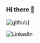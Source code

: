 ### Hi there 👋

![github](https://img.shields.io/badge/GitHub-000000?style=for-the-badge&logo=GitHub&logoColor=white)]

![LinkedIn](https://img.shields.io/badge/LinkedIn-0A66C2?style=for-the-badge&logo=linkedin&logoColor=#0A66C2)

<!--
**meti78/meti78** is a ✨ _special_ ✨ repository because its `README.md` (this file) appears on your GitHub profile.

Here are some ideas to get you started:

- 🔭 I’m currently working on ...
- 🌱 I’m currently learning ...
- 👯 I’m looking to collaborate on ...
- 🤔 I’m looking for help with ...
- 💬 Ask me about ...
- 📫 How to reach me: ...
- 😄 Pronouns: ...
- ⚡ Fun fact: ...
-->
